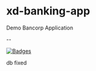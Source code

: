 # xd-banking-app

Demo Bancorp Application

--

[![Badges](http://badges.default.35.238.15.35.sslip.io/badges?id=6329453e0a89c403f4e80c89)](http://demo.fianu.io/badgercorp/xd-banking-app?id=6329453e0a89c403f4e80c89)




db fixed
